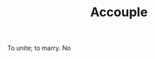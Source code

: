 ---
title: Accouple
letter: A
permalink: "/definitions/bld-accouple.html"
body: To unite; to marry. No
published_at: '2018-07-07'
source: Black's Law Dictionary 2nd Ed (1910)
layout: post
---